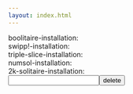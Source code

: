 ```yaml
---
layout: index.html
---
```

<style>
</style>
<div class="main">
<div>boolitaire-installation:&nbsp;<span id="boolitaire-installation"></span></div>
<div>swipp!-installation:&nbsp;<span id="swipp!-installation"></span></div>
<div>triple-slice-installation:&nbsp;<span id="triple-slice-installation"></span></div>
<div>numsol-installation:&nbsp;<span id="numsol-installation"></span></div>
<div>2k-solitaire-installation:&nbsp;<span id="2k-solitaire-installation"></span></div>
<div><input id="to-delete" type="text"><button id="delete-button" onclick="window.deleteUids()">delete</button>
</div>

<script>
  window.deleteUids = () => {
    const app = document.getElementById('to-delete').value
    console.log(`delete uids of app ${app}`)
    const req = new XMLHttpRequest()
    req.open("GET", `https://flatbutton.co/deleteuids?app=${app}`)
    req.send()
    req.onreadystatechange = e => request(app)
  }
  const request = (app) => {
    const req = new XMLHttpRequest()
    req.open("GET", `https://flatbutton.co/uids?app=${app}`)
    req.send()
    document.getElementById(app).innerText = '...'
    req.onreadystatechange = e => document.getElementById(app).innerText = req.responseText
  }
  const repeat = fn => {
    try { fn() } catch(ignore) { }
    setInterval(() => {
      try { fn() } catch(ignore) { }
    }, 30000)
  }
  repeat(() => request('boolitaire-installation'))
  repeat(() => request('swipp!-installation'))
  repeat(() => request('triple-slice-installation'))
  repeat(() => request('numsol-installation'))
  repeat(() => request('2k-solitiare-installation'))
</script>
